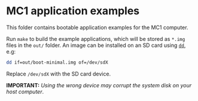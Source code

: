 # MC1 application examples

This folder contains bootable application examples for the MC1 computer.

Run `make` to build the example applications, which will be stored as `*.img`
files in the `out/` folder. An image can be installed on an SD card using
[`dd`](https://linux.die.net/man/1/dd), e.g:

```bash
dd if=out/boot-minimal.img of=/dev/sdX
```

Replace `/dev/sdX` with the SD card device.

**IMPORTANT:** *Using the wrong device may corrupt the system disk on your host computer*.

